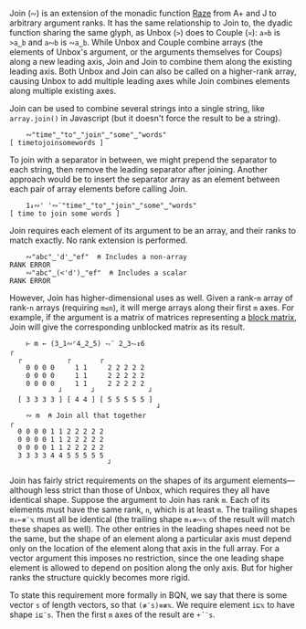 Join (`∾`) is an extension of the monadic function [Raze](https://aplwiki.com/wiki/Raze) from A+ and J to arbitrary argument ranks. It has the same relationship to Join to, the dyadic function sharing the same glyph, as Unbox (`>`) does to Couple (`≍`): `a≍b` is `>a‿b` and `a∾b` is `∾a‿b`. While Unbox and Couple combine arrays (the elements of Unbox's argument, or the arguments themselves for Coups) along a new leading axis, Join and Join to combine them along the existing leading axis. Both Unbox and Join can also be called on a higher-rank array, causing Unbox to add multiple leading axes while Join combines elements along multiple existing axes.

Join can be used to combine several strings into a single string, like `array.join()` in Javascript (but it doesn't force the result to be a string).

        ∾"time"‿"to"‿"join"‿"some"‿"words"
    [ timetojoinsomewords ]

To join with a separator in between, we might prepend the separator to each string, then remove the leading separator after joining. Another approach would be to insert the separator array as an element between each pair of array elements before calling Join.

        1↓∾' '∾¨"time"‿"to"‿"join"‿"some"‿"words"
    [ time to join some words ]

Join requires each element of its argument to be an array, and their ranks to match exactly. No rank extension is performed.

        ∾"abc"‿'d'‿"ef"  ⍝ Includes a non-array
    RANK ERROR
        ∾"abc"‿(<'d')‿"ef"  ⍝ Includes a scalar
    RANK ERROR

However, Join has higher-dimensional uses as well. Given a rank-`m` array of rank-`n` arrays (requiring `m≤n`), it will merge arrays along their first `m` axes. For example, if the argument is a matrix of matrices representing a [block matrix](https://en.wikipedia.org/wiki/Block_matrix), Join will give the corresponding unblocked matrix as its result.

        ⊢ m ← (3‿1∾⌜4‿2‿5) ⥊¨ 2‿3⥊↕6
    ┌
      ┌           ┌       ┌
        0 0 0 0     1 1     2 2 2 2 2
        0 0 0 0     1 1     2 2 2 2 2
        0 0 0 0     1 1     2 2 2 2 2
                ┘       ┘             ┘
      [ 3 3 3 3 ] [ 4 4 ] [ 5 5 5 5 5 ]
                                        ┘
        ∾ m  ⍝ Join all that together
    ┌
      0 0 0 0 1 1 2 2 2 2 2
      0 0 0 0 1 1 2 2 2 2 2
      0 0 0 0 1 1 2 2 2 2 2
      3 3 3 3 4 4 5 5 5 5 5
                            ┘

Join has fairly strict requirements on the shapes of its argument elements—although less strict than those of Unbox, which requires they all have identical shape. Suppose the argument to Join has rank `m`. Each of its elements must have the same rank, `n`, which is at least `m`. The trailing shapes `m↓⟜≢¨𝕩` must all be identical (the trailing shape `m↓≢∾𝕩` of the result will match these shapes as well). The other entries in the leading shapes need not be the same, but the shape of an element along a particular axis must depend only on the location of the element along that axis in the full array. For a vector argument this imposes no restriction, since the one leading shape element is allowed to depend on position along the only axis. But for higher ranks the structure quickly becomes more rigid.

To state this requirement more formally in BQN, we say that there is some vector `s` of length vectors, so that `(≢¨s)≡≢𝕩`. We require element `i⊑𝕩` to have shape `i⊑¨s`. Then the first `m` axes of the result are `+´¨s`.
